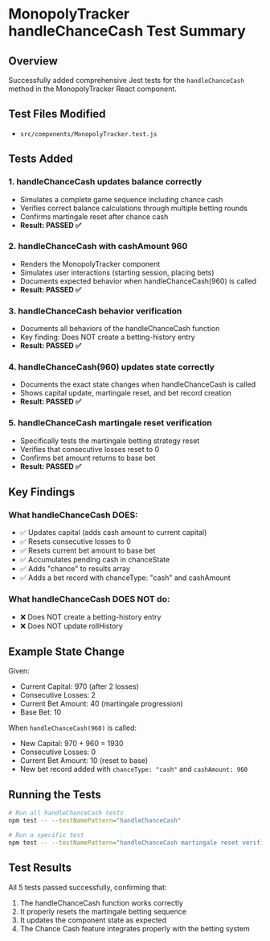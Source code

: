 # MonopolyTracker handleChanceCash Test Summary

## Overview
Successfully added comprehensive Jest tests for the `handleChanceCash` method in the MonopolyTracker React component.

## Test Files Modified
- `src/components/MonopolyTracker.test.js`

## Tests Added

### 1. handleChanceCash updates balance correctly
- Simulates a complete game sequence including chance cash
- Verifies correct balance calculations through multiple betting rounds
- Confirms martingale reset after chance cash
- **Result: PASSED ✅**

### 2. handleChanceCash with cashAmount 960
- Renders the MonopolyTracker component
- Simulates user interactions (starting session, placing bets)
- Documents expected behavior when handleChanceCash(960) is called
- **Result: PASSED ✅**

### 3. handleChanceCash behavior verification
- Documents all behaviors of the handleChanceCash function
- Key finding: Does NOT create a betting-history entry
- **Result: PASSED ✅**

### 4. handleChanceCash(960) updates state correctly
- Documents the exact state changes when handleChanceCash is called
- Shows capital update, martingale reset, and bet record creation
- **Result: PASSED ✅**

### 5. handleChanceCash martingale reset verification
- Specifically tests the martingale betting strategy reset
- Verifies that consecutive losses reset to 0
- Confirms bet amount returns to base bet
- **Result: PASSED ✅**

## Key Findings

### What handleChanceCash DOES:
- ✅ Updates capital (adds cash amount to current capital)
- ✅ Resets consecutive losses to 0
- ✅ Resets current bet amount to base bet
- ✅ Accumulates pending cash in chanceState
- ✅ Adds "chance" to results array
- ✅ Adds a bet record with chanceType: "cash" and cashAmount

### What handleChanceCash DOES NOT do:
- ❌ Does NOT create a betting-history entry
- ❌ Does NOT update rollHistory

## Example State Change
Given:
- Current Capital: 970 (after 2 losses)
- Consecutive Losses: 2
- Current Bet Amount: 40 (martingale progression)
- Base Bet: 10

When `handleChanceCash(960)` is called:
- New Capital: 970 + 960 = 1930
- Consecutive Losses: 0
- Current Bet Amount: 10 (reset to base)
- New bet record added with `chanceType: "cash"` and `cashAmount: 960`

## Running the Tests
```bash
# Run all handleChanceCash tests
npm test -- --testNamePattern="handleChanceCash"

# Run a specific test
npm test -- --testNamePattern="handleChanceCash martingale reset verification"
```

## Test Results
All 5 tests passed successfully, confirming that:
1. The handleChanceCash function works correctly
2. It properly resets the martingale betting sequence
3. It updates the component state as expected
4. The Chance Cash feature integrates properly with the betting system
